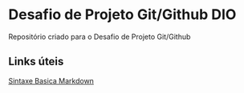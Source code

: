 # Desafio de Projeto Git/Github DIO
Repositório criado para o Desafio de Projeto Git/Github 

## Links úteis 
[Sintaxe Basica Markdown](https://www.markdownguide.org/basic-syntax/)

